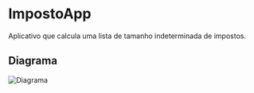 # ImpostoApp
 Aplicativo que calcula uma lista de tamanho indeterminada de impostos.

## Diagrama
![Diagrama](https://github.com/cruz-gm/ImpostoApp/blob/main/Diagrama/diagrama.png)

